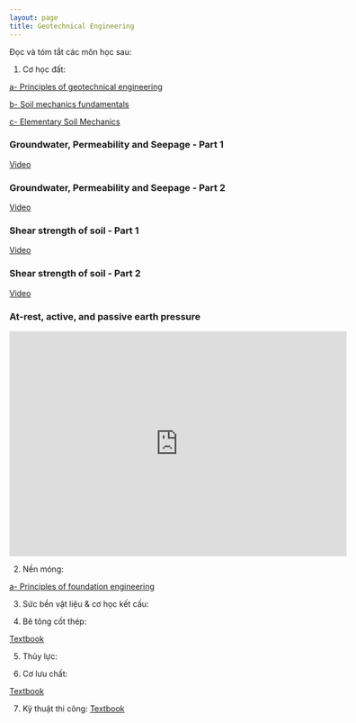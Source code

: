 ```yaml
---
layout: page
title: Geotechnical Engineering
---
```


Đọc và tóm tắt các môn học sau:

1) Cơ học đất:

[a- Principles of geotechnical engineering](https://drive.google.com/drive/folders/15UDTIKPqKLqKMSqBIEtaBFSJsRrT2Ovw)

[b- Soil mechanics fundamentals](https://drive.google.com/file/d/1xV_BsPy_KEqNbuCej4ZXmPWtTuObS186/view?usp=sharing)

[c- Elementary Soil Mechanics](https://www.youtube.com/watch?v=_arD9SDTK74&list=PLzBZ3hmMnx1KUOu8ZQItF7J2Stdo0tjhG)

### Groundwater, Permeability and Seepage - Part 1
[Video](https://www.youtube.com/watch?v=eCUJm5XDTuI)

### Groundwater, Permeability and Seepage - Part 2
[Video](https://www.youtube.com/watch?v=lvIBR8wwyjI)

### Shear strength of soil - Part 1
[Video](https://www.youtube.com/watch?v=BCFFUK3oVnA&t=277s)

### Shear strength of soil - Part 2
[Video](https://www.youtube.com/watch?v=BZh8LGCP7ts)

### At-rest, active, and passive earth pressure
<iframe width="600" height = "400" src="https://www.youtube.com/embed/NqMJVSZzdek" frameborder="0" allowfullscreen></iframe>

2) Nền móng:

[a- Principles of foundation engineering](https://www.amazon.co.jp/Principles-Foundation-Engineering-Braja-Das/dp/1337705039/ref=sr_1_3?ie=UTF8&qid=1520865607&sr=8-3&keywords=principles+of+foundation+engineering)

3) Sức bền vật liệu & cơ học kết cấu:


4) Bê tông cốt thép:

[Textbook](https://drive.google.com/drive/folders/1VMCPKCU4n-cZZ_6P3QKxRBV4xHp3WLI4)

5) Thủy lực:

6) Cơ lưu chất:

[Textbook](https://drive.google.com/drive/folders/1VMCPKCU4n-cZZ_6P3QKxRBV4xHp3WLI4)

7) Kỹ thuật thi công:
[Textbook](https://drive.google.com/drive/folders/1HJmGecASx4PsCxlaqKNfJQLz8TaNpFFI)
